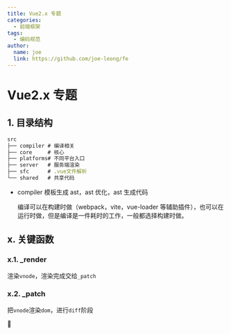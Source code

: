 ```yaml
---
title: Vue2.x 专题
categories:
  - 前端框架
tags:
  - 编码规范
author:
  name: joe
  link: https://github.com/joe-leong/fe
---
```


# Vue2.x 专题

## 1. 目录结构

```js
src
├── compiler # 编译相关
├── core     # 核心
├── platforms# 不同平台入口
├── server   # 服务端渲染
├── sfc      # .vue文件解析
└── shared   # 共享代码
```

- compiler
  模板生成 ast，ast 优化，ast 生成代码

  编译可以在构建时做（webpack，vite，vue-loader 等辅助插件），也可以在运行时做，但是编译是一件耗时的工作，一般都选择构建时做。

## x. 关键函数

### x.1. \_render

渲染`vnode`，渲染完成交给`_patch`

### x.2. \_patch

把`vnode`渲染`dom`，进行`diff`阶段

🚧
